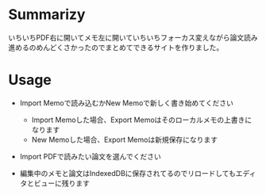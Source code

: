 # Summarizy
いちいちPDF右に開いてメモ左に開いていちいちフォーカス変えながら論文読み進めるのめんどくさかったのでまとめてできるサイトを作りました。

# Usage
- Import Memoで読み込むかNew Memoで新しく書き始めてください
  - Import Memoした場合、Export Memoはそのローカルメモの上書きになります
  - New Memoした場合、Export Memoは新規保存になります
- Import PDFで読みたい論文を選んでください

- 編集中のメモと論文はIndexedDBに保存されてるのでリロードしてもエディタとビューに残ります
